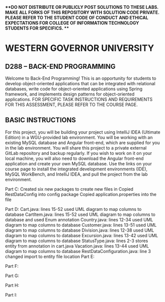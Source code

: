 <strong> **DO NOT DISTRIBUTE OR PUBLICLY POST SOLUTIONS TO THESE LABS. MAKE ALL FORKS OF THIS REPOSITORY WITH SOLUTION CODE PRIVATE. PLEASE REFER TO THE STUDENT CODE OF CONDUCT AND ETHICAL EXPECTATIONS FOR COLLEGE OF INFORMATION TECHNOLOGY STUDENTS FOR SPECIFICS. ** </strong>
# WESTERN GOVERNOR UNIVERSITY 
## D288 – BACK-END PROGRAMMING
Welcome to Back-End Programming! This is an opportunity for students to develop object-oriented applications that can be integrated with relational databases, write code for object-oriented applications using Spring framework, and implements design patterns for object-oriented applications. 
FOR SPECIFIC TASK INSTRUCTIONS AND REQUIREMENTS FOR THIS ASSESSMENT, PLEASE REFER TO THE COURSE PAGE.
## BASIC INSTRUCTIONS
For this project, you will be building your project using IntelliJ IDEA (Ultimate Edition) in a WGU-provided lab environment. You will be working with an existing MySQL database and Angular front-end, which are supplied for you in the lab environment. You will share this project to a private external GitLab repository and backup regularly. If you wish to work on it on your local machine, you will also need to download the Angular front-end application and create your own MySQL database. Use the links on your course page to install the integrated development environments (IDE), MySQL WorkBench, and IntelliJ IDEA, and pull the project from the lab environment.  


Part C:
Created six new packages to create new files in
Copied RestDataConfig into config package
Copied application.properties into the file

Part D:
Cart.java: lines 15-52 used UML diagram to map columns to database
CartItem.java: lines 15-52 used UML diagram to map columns to database and used Enum annotation
Country.java: lines 12-34 used UML diagram to map columns to database
Customer.java: lines 13-51 used UML diagram to map columns to database
Division.java: lines 12-38 used UML diagram to map columns to database
Excursion.java: lines 13-42 used UML diagram to map columns to database
StatusType.java: lines 2-3 stores entity from annotation in cart.java
Vacation.java: lines 13-44 used UML diagram to map columns to database
RestDataConfiguration.java: line 3 changed import to entity file location
Part E:

Part F:

Part G:

Part H:

Part I:
